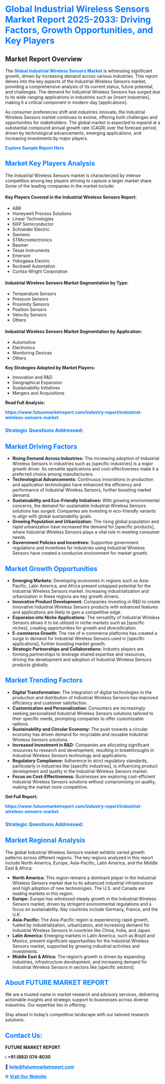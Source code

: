 <h1 style="color: #007BFF;">Global Industrial Wireless Sensors Market Report 2025-2033: Driving Factors, Growth Opportunities, and Key Players</h1>

<section id="overview">
<h2>Market Report Overview</h2>
<p>The <a href="https://www.futuremarketreport.com/industry-report/industrial-wireless-sensors-market" style="color: #007BFF; text-decoration: none;"><strong>Global Industrial Wireless Sensors Market</strong></a> is witnessing significant growth, driven by increasing demand across various industries. This report delves into the key aspects of the Industrial Wireless Sensors market, providing a comprehensive analysis of its current status, future potential, and challenges. The demand for Industrial Wireless Sensors has surged due to its wide-ranging applications in industries such as [insert industries], making it a critical component in modern-day [applications].</p>
<p>As consumer preferences shift and industries innovate, the Industrial Wireless Sensors market continues to evolve, offering both challenges and opportunities for stakeholders. The global market is expected to expand at a substantial compound annual growth rate (CAGR) over the forecast period, driven by technological advancements, emerging applications, and increasing investments by major players.</p>
</section>

<section id="overview">
<p><a href="https://www.futuremarketreport.com/request-sample/reportId=63340" style="color: #007BFF; text-decoration: none;"><strong>Explore Sample Report Here</strong></a></p>
</section>

<section id="key-players">
<h2 style="color: #007BFF;">Market Key Players Analysis</h2>
<p>The Industrial Wireless Sensors market is characterized by intense competition among key players striving to capture a larger market share. Some of the leading companies in the market include:</p>
<h4>Key Players Covered in the Industrial Wireless Sensors Report:</h4>
<ul><li>ABB</li><li>Honeywell Process Solutions</li><li>Linear Technologies</li><li>NXP Semiconductor</li><li>Schneider Electric</li><li>Siemens</li><li>STMicroelectronics</li><li>Baumer</li><li>Texas Instruments</li><li>Emerson</li><li>Yokogawa Electric</li><li>Rockwell Automation</li><li>Curtiss-Wright Corporation</li></ul>
<h4>Industrial Wireless Sensors Market Segmentation by Type:</h4>
<ul><li>Temperature Sensors</li><li>Pressure Sensors</li><li>Proximity Sensors</li><li>Position Sensors</li><li>Velocity Sensors</li><li>Others</li></ul>

<h4>Industrial Wireless Sensors Market Segmentation by Application:</h4>
<ul><li>Automotive</li><li>Electronics</li><li>Monitoring Devices</li><li>Others</li></ul>
<p><strong>Key Strategies Adopted by Market Players:</strong></p>
<ul>
<li>Innovation and R&D</li>
<li>Geographical Expansion</li>
<li>Sustainability Initiatives</li>
<li>Mergers and Acquisitions</li>
</ul>
</section>

<section>
<p><strong>Read Full Analysis: </strong></p><a href="https://www.futuremarketreport.com/industry-report/industrial-wireless-sensors-market" style="color: #007BFF; text-decoration: none;"><strong>https://www.futuremarketreport.com/industry-report/industrial-wireless-sensors-market</strong></a>
<h3 style="color: #007BFF;">Strategic Questions Addressed:</h3>
</section>

<section id="driving-factors">
<h2 style="color: #007BFF;">Market Driving Factors</h2>
<ul>
<li><strong>Rising Demand Across Industries:</strong> The increasing adoption of Industrial Wireless Sensors in industries such as [specific industries] is a major growth driver. Its versatile applications and cost-effectiveness make it a preferred choice among manufacturers.</li>
<li><strong>Technological Advancements:</strong> Continuous innovations in production and application technologies have enhanced the efficiency and performance of Industrial Wireless Sensors, further boosting market demand.</li>
<li><strong>Sustainability and Eco-Friendly Initiatives:</strong> With growing environmental concerns, the demand for sustainable Industrial Wireless Sensors solutions has surged. Companies are investing in eco-friendly variants to align with global sustainability goals.</li>
<li><strong>Growing Population and Urbanization:</strong> The rising global population and rapid urbanization have increased the demand for [specific products], where Industrial Wireless Sensors plays a vital role in meeting consumer needs.</li>
<li><strong>Government Policies and Incentives:</strong> Supportive government regulations and incentives for industries using Industrial Wireless Sensors have created a conducive environment for market growth.</li>
</ul>
</section>

<section id="growth-opportunities">
<h2 style="color: #007BFF;">Market Growth Opportunities</h2>
<ul>
<li><strong>Emerging Markets:</strong> Developing economies in regions such as Asia-Pacific, Latin America, and Africa present untapped potential for the Industrial Wireless Sensors market. Increasing industrialization and urbanization in these regions are key growth drivers.</li>
<li><strong>Innovative Product Development:</strong> Companies investing in R&D to create innovative Industrial Wireless Sensors products with enhanced features and applications are likely to gain a competitive edge.</li>
<li><strong>Expansion into Niche Applications:</strong> The versatility of Industrial Wireless Sensors allows it to be utilized in niche markets such as [specific niches], creating opportunities for growth and diversification.</li>
<li><strong>E-commerce Growth:</strong> The rise of e-commerce platforms has created a surge in demand for Industrial Wireless Sensors used in [specific applications], further boosting market growth.</li>
<li><strong>Strategic Partnerships and Collaborations:</strong> Industry players are forming partnerships to leverage shared expertise and resources, driving the development and adoption of Industrial Wireless Sensors products globally.</li>
</ul>
</section>

<section id="trending-factors">
<h2 style="color: #007BFF;">Market Trending Factors</h2>
<ul>
<li><strong>Digital Transformation:</strong> The integration of digital technologies in the production and distribution of Industrial Wireless Sensors has improved efficiency and customer satisfaction.</li>
<li><strong>Customization and Personalization:</strong> Consumers are increasingly seeking personalized Industrial Wireless Sensors solutions tailored to their specific needs, prompting companies to offer customizable options.</li>
<li><strong>Sustainability and Circular Economy:</strong> The push towards a circular economy has driven demand for recyclable and reusable Industrial Wireless Sensors solutions.</li>
<li><strong>Increased Investment in R&D:</strong> Companies are allocating significant resources to research and development, resulting in breakthroughs in Industrial Wireless Sensors technology and applications.</li>
<li><strong>Regulatory Compliance:</strong> Adherence to strict regulatory standards, particularly in industries like [specific industries], is influencing product development and quality in the Industrial Wireless Sensors market.</li>
<li><strong>Focus on Cost-Effectiveness:</strong> Businesses are exploring cost-efficient Industrial Wireless Sensors solutions without compromising on quality, making the market more competitive.</li>
</ul>
</section>

<section>
<p><strong>Get Full Report: </strong></p><a href="https://www.futuremarketreport.com/industry-report/industrial-wireless-sensors-market" style="color: #007BFF; text-decoration: none;"><strong>https://www.futuremarketreport.com/industry-report/industrial-wireless-sensors-market</strong></a>
<h3 style="color: #007BFF;">Strategic Questions Addressed:</h3>
</section>


<section id="regional-analysis">
<h2 style="color: #007BFF;">Market Regional Analysis</h2>
<p>The global Industrial Wireless Sensors market exhibits varied growth patterns across different regions. The key regions analyzed in this report include North America, Europe, Asia-Pacific, Latin America, and the Middle East & Africa:</p>
<ul>
<li><strong>North America:</strong> This region remains a dominant player in the Industrial Wireless Sensors market due to its advanced industrial infrastructure and high adoption of new technologies. The U.S. and Canada are leading markets in this region.</li>
<li><strong>Europe:</strong> Europe has witnessed steady growth in the Industrial Wireless Sensors market, driven by stringent environmental regulations and a focus on sustainability. Key countries include Germany, France, and the U.K.</li>
<li><strong>Asia-Pacific:</strong> The Asia-Pacific region is experiencing rapid growth, fueled by industrialization, urbanization, and increasing demand for Industrial Wireless Sensors in countries like China, India, and Japan.</li>
<li><strong>Latin America:</strong> Emerging markets in Latin America, such as Brazil and Mexico, present significant opportunities for the Industrial Wireless Sensors market, supported by growing industrial activities and investments.</li>
<li><strong>Middle East & Africa:</strong> The region’s growth is driven by expanding industries, infrastructure development, and increasing demand for Industrial Wireless Sensors in sectors like [specific sectors].</li>
</ul>
</section>

<footer>
<h2 style="color: #007BFF;">About FUTURE MARKET REPORT</h2>
<p>We are a trusted name in market research and advisory services, delivering actionable insights and strategic support to businesses across diverse industries. Our expertise lies in offering:</p>

<p>Stay ahead in today’s competitive landscape with our tailored research solutions.</p>

<h2 style="color: #007BFF;">Contact Us:</h2>
<p><strong>FUTURE MARKET REPORT</strong></p>
<p>📞 <strong>+91 (883) 074-8030</strong></p>
<p>📧 <strong><a href="mailto:help@futuremarketreport.com" style="color: #007BFF;">help@futuremarketreport.com</a></strong></p>
<p>🌐 <strong><a href="https://www.futuremarketreport.com/" style="color: #007BFF;">Visit Our Website</a></strong></p>
</footer>